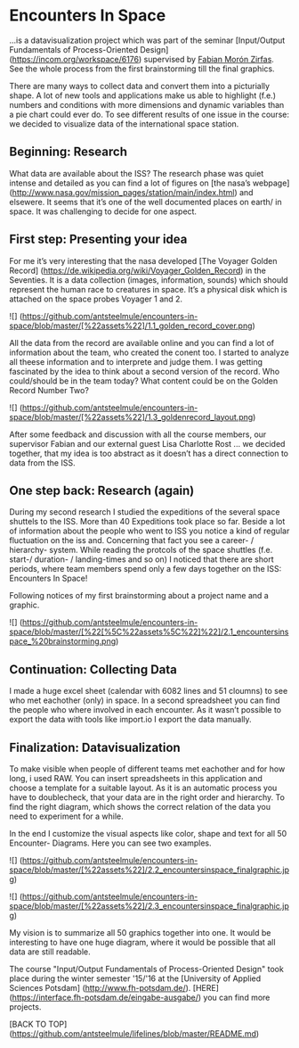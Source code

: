 # Encounters In Space

...is a datavisualization project which was part of the seminar [Input/Output Fundamentals of Process-Oriented Design] (https://incom.org/workspace/6176) supervised by [Fabian Morón Zirfas](https://github.com/fabiantheblind).
See the whole process from the first brainstorming till the final graphics.

There are many ways to collect data and convert them into a picturially shape. A lot of new tools and applications make us able to highlight (f.e.) numbers and conditions with more dimensions and dynamic variables than a pie chart could ever do.
To see different results of one issue in the course: we decided to visualize data of the international space station. 

Beginning: Research
------------------

What data are available about the ISS?
The research phase was quiet intense and detailed as you can find a lot of figures on [the nasa’s webpage] (http://www.nasa.gov/mission_pages/station/main/index.html) and elsewere. It seems that it’s one of the well documented places on earth/ in space. It was challenging to decide for one aspect.


First step: Presenting your idea
---------------------------------

For me it’s very interesting that the nasa developed  [The Voyager Golden Record] (https://de.wikipedia.org/wiki/Voyager_Golden_Record) in the Seventies. It is a data collection (images, information, sounds) which should represent the human race to creatures in space. It’s a physical disk which is attached on the space probes Voyager 1 and 2.

![] (https://github.com/antsteelmule/encounters-in-space/blob/master/[%22assets%22]/1.1_golden_record_cover.png)

All the data from the record are available online and you can find a lot of information about the team, who created the conent too. I started to analyze all theese information and to interprete and judge them. I was getting fascinated by the idea to think about a second version of the record. Who could/should be in the team today? What content could be on the Golden Record Number Two?

![] (https://github.com/antsteelmule/encounters-in-space/blob/master/[%22assets%22]/1.3_goldenrecord_layout.png)

After some feedback and discussion with all the course members, our supervisor Fabian and our external guest Lisa Charlotte Rost ... we decided together, that my idea is too abstract as it doesn’t has a direct connection to data from the ISS.



One step back: Research (again)
---------------

During my second research I studied the expeditions of the several space shuttels to the ISS. More than 40 Expeditions took place so far. Beside a lot of information about the people who went to ISS you notice a kind of regular fluctuation on the iss and. Concerning that fact you see a career- / hierarchy- system. While reading the protcols of the space shuttles (f.e. start-/ duration- / landing-times and so on)  I noticed that there are short periods, where team members spend only a few days together on the ISS: Encounters In Space!

Following notices of my first brainstorming about a project name and a graphic.

![] (https://github.com/antsteelmule/encounters-in-space/blob/master/[%22[%5C%22assets%5C%22]%22]/2.1_encountersinspace_%20brainstorming.png)

Continuation: Collecting Data
-----------------
I made a huge excel sheet (calendar with 6082 lines and 51 cloumns) to see who met eachother (only) in space. In a second spreadsheet you can find the people who where involved in each encounter.
As it wasn’t possible to export the data with tools like import.io I export the data manually. 


Finalization: Datavisualization
------------------
To make visible when people of different teams met eachother and for how long, i used RAW. You can insert spreadsheets in this application and choose a template for a suitable layout. As it is an automatic process you have to doublecheck, that your data are in the right order and hierarchy. To find the right diagram, which shows the correct relation of the data you need to experiment for a while.

In the end I customize the visual aspects like color, shape and text for all 50 Encounter- Diagrams. Here you can see two examples.

![] (https://github.com/antsteelmule/encounters-in-space/blob/master/[%22assets%22]/2.2_encountersinspace_finalgraphic.jpg)


![] (https://github.com/antsteelmule/encounters-in-space/blob/master/[%22assets%22]/2.3_encountersinspace_finalgraphic.jpg)

My vision is to summarize all 50 graphics together into one. It would be interesting to have one huge diagram, where it would be possible that all data are still readable.

The course "Input/Output Fundamentals of Process-Oriented Design" took place during the winter semester '15/'16 at the [University of Applied Sciences Potsdam] (http://www.fh-potsdam.de/). [HERE] (https://interface.fh-potsdam.de/eingabe-ausgabe/) you can find more projects.

[BACK TO TOP] (https://github.com/antsteelmule/lifelines/blob/master/README.md)









